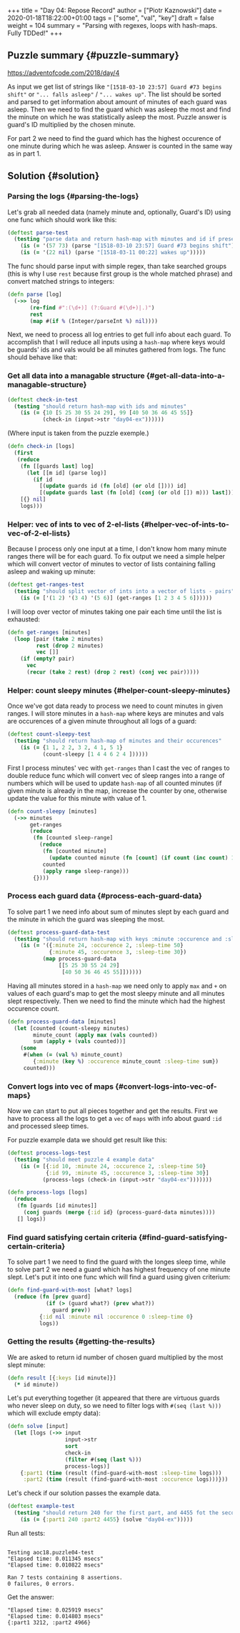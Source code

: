 +++
title = "Day 04: Repose Record"
author = ["Piotr Kaznowski"]
date = 2020-01-18T18:22:00+01:00
tags = ["some", "val", "key"]
draft = false
weight = 104
summary = "Parsing with regexes, loops with hash-maps. Fully TDDed!"
+++

## Puzzle summary {#puzzle-summary}

<https://adventofcode.com/2018/day/4>

As input we get list of strings like `"[1518-03-10 23:57] Guard #73 begins shift"` or `"... falls asleep"` / `"... wakes up"`. The list should be sorted and parsed to get information about amount of minutes of each guard was asleep. Then we need to find the guard which was asleep the most and find the minute on which he was statistically asleep the most. Puzzle answer is guard's ID multiplied by the chosen minute.

For part 2 we need to find the guard which has the highest occurence of one minute during which he was asleep. Answer is counted in the same way as in part 1.


## Solution {#solution}


### Parsing the logs {#parsing-the-logs}

Let's grab all needed data (namely minute and, optionally, Guard's ID) using one func which should work like this:

<a id="code-snippet--day04-parse-test"></a>
```clojure
(deftest parse-test
  (testing "parse data and return hash-map with minutes and id if present"
    (is (= '(57 73) (parse "[1518-03-10 23:57] Guard #73 begins shift")))
    (is (= '(22 nil) (parse "[1518-03-11 00:22] wakes up")))))
```

The func should parse input with simple regex, than take searched groups (this is why I use `rest` because first group is the whole matched phrase) and convert matched strings to integers:

<a id="code-snippet--day04-parse"></a>
```clojure
(defn parse [log]
  (->> log
       (re-find #":(\d+)] (?:Guard #(\d+)|.)")
       rest
       (map #(if % (Integer/parseInt %) nil))))
```

Next, we need to process all log entries to get full info about each guard.
To accomplish that I will reduce all inputs using a `hash-map` where keys would be guards' ids and vals would be all minutes gathered from logs. The func should behave like that:


### Get all data into a managable structure {#get-all-data-into-a-managable-structure}

<a id="code-snippet--day04-check-in-test"></a>
```clojure
(deftest check-in-test
  (testing "should return hash-map with ids and minutes"
    (is (= {10 [5 25 30 55 24 29], 99 [40 50 36 46 45 55]}
           (check-in (input->str "day04-ex"))))))
```

(Where input is taken from the puzzle exemple.)

<a id="code-snippet--day04-check-in"></a>
```clojure
(defn check-in [logs]
  (first
   (reduce
    (fn [[guards last] log]
      (let [[m id] (parse log)]
        (if id
          [(update guards id (fn [old] (or old []))) id]
          [(update guards last (fn [old] (conj (or old []) m))) last])))
    [{} nil]
    logs)))
```


### Helper: vec of ints to vec of 2-el-lists {#helper-vec-of-ints-to-vec-of-2-el-lists}

Because I process only one input at a time, I don't know hom many minute ranges there will be for each guard. To fix output we need a simple helper which will convert vector of minutes to vector of lists containing falling asleep and waking up minute:

```clojure
(deftest get-ranges-test
  (testing "should split vector of ints into a vector of lists - pairs"
    (is (= ['(1 2) '(3 4) '(5 6)] (get-ranges [1 2 3 4 5 6])))))
```

I will loop over vector of minutes taking one pair each time until the list is exhausted:

<a id="code-snippet--day04-ranges"></a>
```clojure
(defn get-ranges [minutes]
  (loop [pair (take 2 minutes)
         rest (drop 2 minutes)
         vec []]
    (if (empty? pair)
      vec
      (recur (take 2 rest) (drop 2 rest) (conj vec pair)))))
```


### Helper: count sleepy minutes {#helper-count-sleepy-minutes}

Once we've got data ready to process we need to count minutes in given ranges. I will store minutes in a `hash-map` where keys are minutes and vals are occurences of a given minute throughout all logs of a guard:

<a id="code-snippet--day04-count-sleepy-test"></a>
```clojure
(deftest count-sleepy-test
  (testing "should return hash-map of minutes and their occurences"
    (is (= {1 1, 2 2, 3 2, 4 1, 5 1}
           (count-sleepy [1 4 4 6 2 4 ])))))
```

First I process minutes' vec with `get-ranges` than I cast the vec of ranges to double reduce func which will convert vec of sleep ranges into a range of numbers which will be used to update `hash-map` of all counted minutes (if given minute is already in the map, increase the counter by one, otherwise update the value for this minute with value of 1.

<a id="code-snippet--day04-count-sleepy"></a>
```clojure
(defn count-sleepy [minutes]
  (->> minutes
       get-ranges
       (reduce
        (fn [counted sleep-range]
          (reduce
           (fn [counted minute]
             (update counted minute (fn [count] (if count (inc count) 1))))
           counted
           (apply range sleep-range)))
        {})))
```


### Process each guard data {#process-each-guard-data}

To solve part 1 we need info about sum of minutes slept by each guard and the minute in which the guard was sleeping the most.

```clojure
(deftest process-guard-data-test
  (testing "should return hash-map with keys :minute :occurence and :sleep-time"
    (is (= '({:minute 24, :occurence 2, :sleep-time 50}
             {:minute 45, :occurence 3, :sleep-time 30})
           (map process-guard-data
                [[5 25 30 55 24 29]
                 [40 50 36 46 45 55]])))))
```

Having all minutes stored in a `hash-map` we need only to apply `max` and `+` on values of each guard's map to get the most sleepy minute and all minutes slept respectively. Then we need to find the minute which had the highest occurence count.

<a id="code-snippet--day04-find-max-min"></a>
```clojure
(defn process-guard-data [minutes]
  (let [counted (count-sleepy minutes)
        minute_count (apply max (vals counted))
        sum (apply + (vals counted))]
    (some
     #(when (= (val %) minute_count)
        {:minute (key %) :occurence minute_count :sleep-time sum})
     counted)))
```


### Convert logs into vec of maps {#convert-logs-into-vec-of-maps}

Now we can start to put all pieces together and get the results.
First we have to process all the logs to get a `vec` of `maps` with info about guard `:id` and processed sleep times.

For puzzle example data we should get result like this:

<a id="code-snippet--day04-process-logs-test"></a>
```clojure
(deftest process-logs-test
  (testing "should meet puzzle 4 example data"
    (is (= [{:id 10, :minute 24, :occurence 2, :sleep-time 50}
            {:id 99, :minute 45, :occurence 3, :sleep-time 30}]
           (process-logs (check-in (input->str "day04-ex")))))))
```

<a id="code-snippet--day04-process-logs"></a>
```clojure
(defn process-logs [logs]
  (reduce
   (fn [guards [id minutes]]
     (conj guards (merge {:id id} (process-guard-data minutes))))
   [] logs))
```


### Find guard satisfying certain criteria {#find-guard-satisfying-certain-criteria}

To solve part 1 we need to find the guard with the longes sleep time, while to solve part 2 we need a guard which has highest frequency of one minute slept. Let's put it into one func which will find a guard using given criterium:

<a id="code-snippet--day04-find-guard-with-most"></a>
```clojure
(defn find-guard-with-most [what? logs]
  (reduce (fn [prev guard]
            (if (> (guard what?) (prev what?))
              guard prev))
          {:id nil :minute nil :occurence 0 :sleep-time 0}
          logs))
```


### Getting the results {#getting-the-results}

We are asked to return id number of chosen guard multiplied by the most slept minute:

<a id="code-snippet--day04-result"></a>
```clojure
(defn result [{:keys [id minute]}]
  (* id minute))
```

Let's put everything together (it appeared that there are virtuous guards who never sleep on duty, so we need to filter logs with `#(seq (last %)))` which will exclude empty data):

<a id="code-snippet--day04-solve"></a>
```clojure
(defn solve [input]
  (let [logs (->> input
                  input->str
                  sort
                  check-in
                  (filter #(seq (last %)))
                  process-logs)]
    {:part1 (time (result (find-guard-with-most :sleep-time logs)))
     :part2 (time (result (find-guard-with-most :occurence logs)))}))
```

Let's check if our solution passes the example data.

<a id="code-snippet--day04-example-test"></a>
```clojure
(deftest example-test
  (testing "should return 240 for the first part, and 4455 fot the second"
    (is (= {:part1 240 :part2 4455} (solve "day04-ex")))))
```

Run all tests:

```text

Testing aoc18.puzzle04-test
"Elapsed time: 0.011345 msecs"
"Elapsed time: 0.010822 msecs"

Ran 7 tests containing 8 assertions.
0 failures, 0 errors.
```

Get the answer:

```text
"Elapsed time: 0.025919 msecs"
"Elapsed time: 0.014803 msecs"
{:part1 3212, :part2 4966}
```
